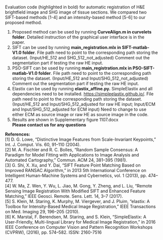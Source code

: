 Evaluation code (highlighted in bold) for automatic registration of H&E brightfield image and SHG image of tissue sections. We compared two SIFT-based methods [1-4] and an intensity-based method [5-6] to our proposed method. 
1. Proposed method can be used by running **CurveAlign.m in curvelets folder**. 
   Detailed instruction of the graphical user interface is in the paper.
2. SIFT can be used by running **main_registration.mlx in SIFT-matlab-V1.0 folder**. 
   File path need to point to the corresponding path storing the dataset. (Input/HE_512 and SHG_512_not_adjusted)
   Comment out the segmentation part if testing the raw HE input.
3. PSO-SIFT can be used by running **main_registration.mlx in PSO-SIFT-matlab-V1.0 folder**. 
   File path need to point to the corresponding path storing the dataset. (Input/HE_512 and Input/SHG_512_not_adjusted)
   Comment out the segmentation part if testing the raw HE input.
4. Elastix can be used by running **elastix_affine.py.** 
   SimpleElastix and all dependencies need to be installed. https://simpleelastix.github.io/. 
   File path need to point to the corresponding path storing the dataset. (Input/HE_512 and Input/SHG_512_adjusted for raw HE input;    Input/ECM and Input/SHG_512_adjusted for ECM input)
   Need to change to use either ECM as source image or raw HE as source image in the code.
5. Results are shown in Supplementary figure 1107.docx  
**Please contact us for any questions**

**References:**  
[1] D. G. Lowe, “Distinctive Image Features from Scale-Invariant Keypoints,” Int. J. Comput. Vis. 60, 91–110 (2004).  
[2] M. A. Fischler and R. C. Bolles, “Random Sample Consensus: A Paradigm for Model Fitting with Applications to Image Analysis and Automated Cartography,” Commun. ACM 24, 381–395 (1981).  
[3] G. Shi, X. Xu, and Y. Dai, “SIFT Feature Point Matching Based on Improved RANSAC Algorithm,” in 2013 5th International Conference on Intelligent Human-Machine Systems and Cybernetics, vol. 1 (2013), pp. 474–477.  
[4] W. Ma, Z. Wen, Y. Wu, L. Jiao, M. Gong, Y. Zheng, and L. Liu, “Remote Sensing Image Registration With Modified
SIFT and Enhanced Feature Matching,” IEEE Geosci. Remote. Sens. Lett. 14, 3–7 (2017).  
[5] S. Klein, M. Staring, K. Murphy, M. Viergever, and J. Pluim, “elastix: A Toolbox for Intensity-Based Medical Image Registration,” IEEE Transactions on Med. Imaging 29, 196–205 (2010).  
[6] K. Marstal, F. Berendsen, M. Staring, and S. Klein, “SimpleElastix: A User-Friendly, Multi-lingual Library for
Medical Image Registration,” in 2016 IEEE Conference on Computer Vision and Pattern Recognition Workshops
(CVPRW), (2016), pp. 574–582. ISSN: 2160-7516




